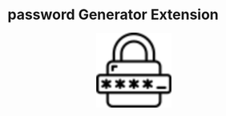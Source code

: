 # password Generator Extension

<p align="center">
  <img src="assets/icon/icon-96.png" width="150" title="Logo">
</p>


